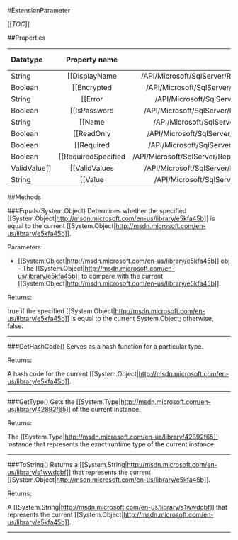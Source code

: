 #ExtensionParameter

[[_TOC_]]

##Properties

|Datatype|Property name|Property description|Default Value|
|:-------|:----------:|:-----------------:|:-----------:|
|String|[[DisplayName|/API/Microsoft/SqlServer/ReportingServices2005/CodeSamples/Microsoft_SqlServer_ReportingServices2005_ExtensionParameter_DisplayName]]|<remarks />|null|
|Boolean|[[Encrypted|/API/Microsoft/SqlServer/ReportingServices2005/CodeSamples/Microsoft_SqlServer_ReportingServices2005_ExtensionParameter_Encrypted]]|<remarks />|False|
|String|[[Error|/API/Microsoft/SqlServer/ReportingServices2005/CodeSamples/Microsoft_SqlServer_ReportingServices2005_ExtensionParameter_Error]]|<remarks />|null|
|Boolean|[[IsPassword|/API/Microsoft/SqlServer/ReportingServices2005/CodeSamples/Microsoft_SqlServer_ReportingServices2005_ExtensionParameter_IsPassword]]|<remarks />|False|
|String|[[Name|/API/Microsoft/SqlServer/ReportingServices2005/CodeSamples/Microsoft_SqlServer_ReportingServices2005_ExtensionParameter_Name]]|<remarks />|null|
|Boolean|[[ReadOnly|/API/Microsoft/SqlServer/ReportingServices2005/CodeSamples/Microsoft_SqlServer_ReportingServices2005_ExtensionParameter_ReadOnly]]|<remarks />|False|
|Boolean|[[Required|/API/Microsoft/SqlServer/ReportingServices2005/CodeSamples/Microsoft_SqlServer_ReportingServices2005_ExtensionParameter_Required]]|<remarks />|False|
|Boolean|[[RequiredSpecified|/API/Microsoft/SqlServer/ReportingServices2005/CodeSamples/Microsoft_SqlServer_ReportingServices2005_ExtensionParameter_RequiredSpecified]]|<remarks />|False|
|ValidValue[]|[[ValidValues|/API/Microsoft/SqlServer/ReportingServices2005/CodeSamples/Microsoft_SqlServer_ReportingServices2005_ExtensionParameter_ValidValues]]|<remarks />|null|
|String|[[Value|/API/Microsoft/SqlServer/ReportingServices2005/CodeSamples/Microsoft_SqlServer_ReportingServices2005_ExtensionParameter_Value]]|<remarks />|null|


##Methods

###Equals(System.Object)
Determines whether the specified [[System.Object|http://msdn.microsoft.com/en-us/library/e5kfa45b]] is equal to the current [[System.Object|http://msdn.microsoft.com/en-us/library/e5kfa45b]].

Parameters: 

* [[System.Object|http://msdn.microsoft.com/en-us/library/e5kfa45b]] obj  - The [[System.Object|http://msdn.microsoft.com/en-us/library/e5kfa45b]] to compare with the current [[System.Object|http://msdn.microsoft.com/en-us/library/e5kfa45b]].





Returns:

true if the specified [[System.Object|http://msdn.microsoft.com/en-us/library/e5kfa45b]] is equal to the current System.Object; otherwise, false.


---


###GetHashCode()
 Serves as a hash function for a particular type.  





Returns:

A hash code for the current [[System.Object|http://msdn.microsoft.com/en-us/library/e5kfa45b]].


---


###GetType()
Gets the [[System.Type|http://msdn.microsoft.com/en-us/library/42892f65]] of the current instance.





Returns:

The [[System.Type|http://msdn.microsoft.com/en-us/library/42892f65]] instance that represents the exact runtime type of the current instance.


---


###ToString()
Returns a [[System.String|http://msdn.microsoft.com/en-us/library/s1wwdcbf]] that represents the current [[System.Object|http://msdn.microsoft.com/en-us/library/e5kfa45b]].





Returns:

A [[System.String|http://msdn.microsoft.com/en-us/library/s1wwdcbf]] that represents the current [[System.Object|http://msdn.microsoft.com/en-us/library/e5kfa45b]].


---



